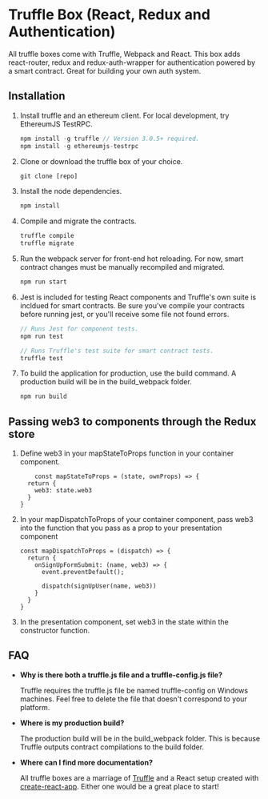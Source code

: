 # Truffle Box (React, Redux and Authentication)

All truffle boxes come with Truffle, Webpack and React. This box adds react-router, redux and redux-auth-wrapper for authentication powered by a smart contract. Great for building your own auth system.

## Installation

1. Install truffle and an ethereum client. For local development, try EthereumJS TestRPC.
    ```javascript
    npm install -g truffle // Version 3.0.5+ required.
    npm install -g ethereumjs-testrpc
    ```

2. Clone or download the truffle box of your choice.
    ```javascript
    git clone [repo]
    ```

3. Install the node dependencies.
    ```javascript
    npm install
    ```

4. Compile and migrate the contracts.
    ```javascript
    truffle compile
    truffle migrate
    ```

5. Run the webpack server for front-end hot reloading. For now, smart contract changes must be manually recompiled and migrated.
    ```javascript
    npm run start
    ```

6. Jest is included for testing React components and Truffle's own suite is incldued for smart contracts. Be sure you've compile your contracts before running jest, or you'll receive some file not found errors.
    ```javascript
    // Runs Jest for component tests.
    npm run test

    // Runs Truffle's test suite for smart contract tests.
    truffle test
    ```

7. To build the application for production, use the build command. A production build will be in the build_webpack folder.
    ```javascript
    npm run build
    ```

## Passing web3 to components through the Redux store

1. Define web3 in your mapStateToProps function in your container component.
    ```
        const mapStateToProps = (state, ownProps) => {
      return {
        web3: state.web3
      }
    }
    ```

2. In your mapDispatchToProps of your container component, pass web3 into the function that you pass as a prop to your presentation component 
    ```
    const mapDispatchToProps = (dispatch) => {
      return {
        onSignUpFormSubmit: (name, web3) => {
          event.preventDefault();

          dispatch(signUpUser(name, web3))
        }
      }
    }
    ```

3. In the presentation component, set web3 in the state within the constructor function.


## FAQ

* __Why is there both a truffle.js file and a truffle-config.js file?__

    Truffle requires the truffle.js file be named truffle-config on Windows machines. Feel free to delete the file that doesn't correspond to your platform.

* __Where is my production build?__

    The production build will be in the build_webpack folder. This is because Truffle outputs contract compilations to the build folder.

* __Where can I find more documentation?__

    All truffle boxes are a marriage of [Truffle](http://truffleframework.com/) and a React setup created with [create-react-app](https://github.com/facebookincubator/create-react-app/blob/master/packages/react-scripts/template/README.md). Either one would be a great place to start!
